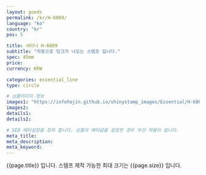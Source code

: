 ```yaml
---
layout: goods
permalink: /kr/H-6009/
language: "ko"
country: "kr"
pos: 5

title: 샤이니 H-6009
subtitle: "자동으로 잉크가 나오는 스템프 입니다."
spec: 45mm
price: 
currency: KRW

categories: essential_line
type: circle

# 상품이미지 정보
images1: "https://infohojin.github.io/shinystamp_images/Essential/H-6009/H-6009_1.jpg"
images2:
details1:
details2:    

# SEO 메타설정을 정의 합니다. 상품의 메타값을 설정한 경우 우선 적용이 됩니다.
meta_title: 
meta_description:
meta_keyword:
---
```


{{page.title}} 입니다. 스템프 제작 가능한 최대 크기는 {{page.size}} 입니다.